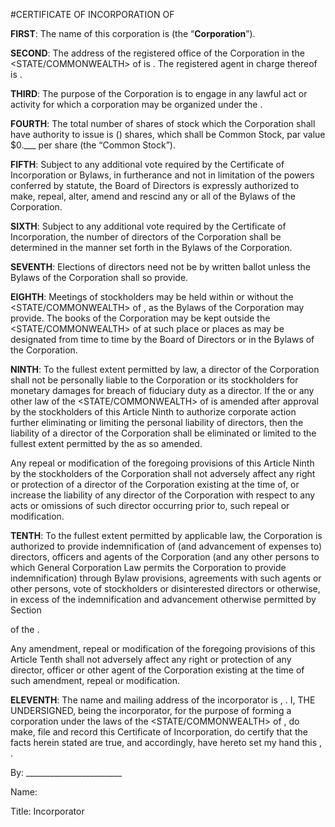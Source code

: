 #CERTIFICATE OF INCORPORATION OF <COMPANY NAME>

**FIRST**:	The name of this corporation is <COMPANY NAME> (the “**Corporation**”).

**SECOND**:	The address of the registered office of the Corporation in the <STATE/COMMONWEALTH> of <STATE OF INCORPORATION> is <REGISTERED AGENT ADDRESS>. The registered agent in charge thereof is <REGISTERED AGENT NAME>.

**THIRD**:	The purpose of the Corporation is to engage in any lawful act or activity for which a corporation may be organized under the <STATE CORPORATION LAW>.

**FOURTH**:	The total number of shares of stock which the Corporation shall have authority to issue is <NUMBER OF SHARES> (<NUMBER OF SHARES>) shares, which shall be Common Stock, par value $0.___ per share (the “Common Stock”).

**FIFTH**:	Subject to any additional vote required by the Certificate of Incorporation or Bylaws, in furtherance and not in limitation of the powers conferred by statute, the Board of Directors is expressly authorized to make, repeal, alter, amend and rescind any or all of the Bylaws of the Corporation.

**SIXTH**:	Subject to any additional vote required by the Certificate of Incorporation, the number of directors of the Corporation shall be determined in the manner set forth in the Bylaws of the Corporation.

**SEVENTH**:	Elections of directors need not be by written ballot unless the Bylaws of the Corporation shall so provide.

**EIGHTH**:	Meetings of stockholders may be held within or without the <STATE/COMMONWEALTH> of <STATE OF INCORPORATION>, as the Bylaws of the Corporation may provide. The books of the Corporation may be kept outside the <STATE/COMMONWEALTH> of <STATE OF INCORPORATION> at such place or places as may be designated from time to time by the Board of Directors or in the Bylaws of the Corporation.

**NINTH**:	To the fullest extent permitted by law, a director of the Corporation shall not be personally liable to the Corporation or its stockholders for monetary damages for breach of fiduciary duty as a director. If the <STATE CORPORATION LAW> or any other law of the <STATE/COMMONWEALTH> of <STATE OF INCORPORATION> is amended after approval by the stockholders of this Article Ninth to authorize corporate action further eliminating or limiting the personal liability of directors, then the liability of a director of the Corporation shall be eliminated or limited to the fullest extent permitted by the <STATE CORPORATION LAW> as so amended.

Any repeal or modification of the foregoing provisions of this Article Ninth by the stockholders of the Corporation shall not adversely affect any right or protection of a director of the Corporation existing at the time of, or increase the liability of any director of the Corporation with respect to any acts or omissions of such director occurring prior to, such repeal or modification.
	
**TENTH**:	To the fullest extent permitted by applicable law, the Corporation is authorized to provide indemnification of (and advancement of expenses to) directors, officers and agents of the Corporation (and any other persons to which General Corporation Law permits the Corporation to provide indemnification) through Bylaw provisions, agreements with such agents or other persons, vote of stockholders or disinterested directors or otherwise, in excess of the indemnification and advancement otherwise permitted by Section <SECTION> of the <STATE CORPORATION LAW>.

Any amendment, repeal or modification of the foregoing provisions of this Article Tenth shall not adversely affect any right or protection of any director, officer or other agent of the Corporation existing at the time of such amendment, repeal or modification.
	
**ELEVENTH**:	The name and mailing address of the incorporator is <INCORPORATOR NAME>, <INCORPORATOR ADDRESS>.
I, THE UNDERSIGNED, being the incorporator, for the purpose of forming a corporation under the laws of the <STATE/COMMONWEALTH> of <STATE OF INCORPORATION>, do make, file and record this Certificate of Incorporation, do certify that the facts herein stated are true, and accordingly, have hereto set my hand this <DATE>, <YEAR>.


By: ________________________
    
Name: <INCORPORATOR NAME>
    
Title: Incorporator
